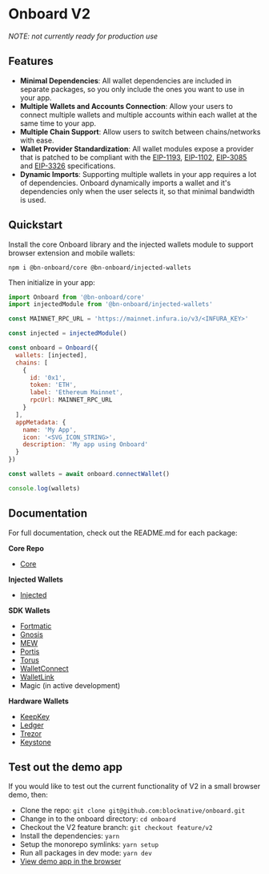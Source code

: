 # Onboard V2

_NOTE: not currently ready for production use_

## Features

- **Minimal Dependencies**: All wallet dependencies are included in separate packages, so you only include the ones you want to use in your app.
- **Multiple Wallets and Accounts Connection**: Allow your users to connect multiple wallets and multiple accounts within each wallet at the same time to your app.
- **Multiple Chain Support**: Allow users to switch between chains/networks with ease.
- **Wallet Provider Standardization**: All wallet modules expose a provider that is patched to be compliant with the [EIP-1193](https://eips.ethereum.org/EIPS/eip-1193), [EIP-1102](https://eips.ethereum.org/EIPS/eip-1102), [EIP-3085](https://eips.ethereum.org/EIPS/eip-3085) and [EIP-3326](https://ethereum-magicians.org/t/eip-3326-wallet-switchethereumchain/5471) specifications.
- **Dynamic Imports**: Supporting multiple wallets in your app requires a lot of dependencies. Onboard dynamically imports a wallet and it's dependencies only when the user selects it, so that minimal bandwidth is used.

## Quickstart

Install the core Onboard library and the injected wallets module to support browser extension and mobile wallets:

`npm i @bn-onboard/core @bn-onboard/injected-wallets`

Then initialize in your app:

```javascript
import Onboard from '@bn-onboard/core'
import injectedModule from '@bn-onboard/injected-wallets'

const MAINNET_RPC_URL = 'https://mainnet.infura.io/v3/<INFURA_KEY>'

const injected = injectedModule()

const onboard = Onboard({
  wallets: [injected],
  chains: [
    {
      id: '0x1',
      token: 'ETH',
      label: 'Ethereum Mainnet',
      rpcUrl: MAINNET_RPC_URL
    }
  ],
  appMetadata: {
    name: 'My App',
    icon: '<SVG_ICON_STRING>',
    description: 'My app using Onboard'
  }
})

const wallets = await onboard.connectWallet()

console.log(wallets)
```

## Documentation

For full documentation, check out the README.md for each package:

**Core Repo**

- [Core](packages/core/README.md)

**Injected Wallets**

- [Injected](packages/injected/README.md)

**SDK Wallets**

- [Fortmatic](packages/fortmatic/README.md)
- [Gnosis](packages/gnosis/README.md)
- [MEW](packages/mew/README.md)
- [Portis](packages/portis/README.md)
- [Torus](packages/torus/README.md)
- [WalletConnect](packages/walletconnect/README.md)
- [WalletLink](packages/walletlink/README.md)
- Magic (in active development)

**Hardware Wallets**

- [KeepKey](packages/keepkey/README.md)
- [Ledger](packages/ledger/README.md)
- [Trezor](packages/trezor/README.md)
- [Keystone](packages/keystone/README.md)

## Test out the demo app

If you would like to test out the current functionality of V2 in a small browser demo, then:

- Clone the repo: `git clone git@github.com:blocknative/onboard.git`
- Change in to the onboard directory: `cd onboard`
- Checkout the V2 feature branch: `git checkout feature/v2`
- Install the dependencies: `yarn`
- Setup the monorepo symlinks: `yarn setup`
- Run all packages in dev mode: `yarn dev`
- [View demo app in the browser](http://localhost:8080)
